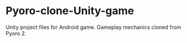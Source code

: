 # Pyoro-clone-Unity-game
Unity project files for Android game. Gameplay mechanics cloned from Pyoro 2.

